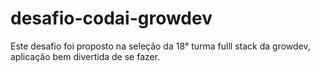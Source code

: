 # desafio-codai-growdev
Este desafio foi proposto na seleção da 18° turma fulll stack da growdev, aplicação bem divertida de se fazer.
